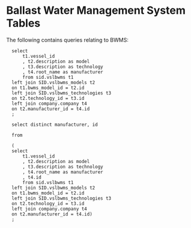 # Ballast Water Management System Tables

The following contains queries relating to BWMS:

      select 
          t1.vessel_id
          , t2.description as model 
          , t3.description as technology
          , t4.root_name as manufacturer
          from sid.vslbwms t1
      left join SID.vslbwms_models t2
      on t1.bwms_model_id = t2.id
      left join SID.vslbwms_technologies t3
      on t2.technology_id = t3.id
      left join company.company t4
      on t2.manufacturer_id = t4.id
      ;

      select distinct manufacturer, id

      from

      (
      select 
          t1.vessel_id
          , t2.description as model 
          , t3.description as technology
          , t4.root_name as manufacturer
          , t4.id
          from sid.vslbwms t1
      left join SID.vslbwms_models t2
      on t1.bwms_model_id = t2.id
      left join SID.vslbwms_technologies t3
      on t2.technology_id = t3.id
      left join company.company t4
      on t2.manufacturer_id = t4.id)
      ;
